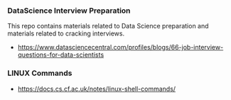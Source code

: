 ### DataScience Interview Preparation

This repo contains materials related to Data Science preparation and materials related to cracking interviews.

* https://www.datasciencecentral.com/profiles/blogs/66-job-interview-questions-for-data-scientists


### LINUX Commands

* https://docs.cs.cf.ac.uk/notes/linux-shell-commands/

